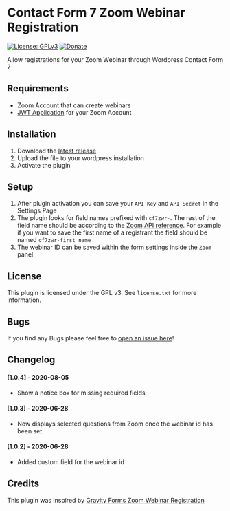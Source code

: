# Contact Form 7 Zoom Webinar Registration

[![License: GPLv3](https://img.shields.io/badge/License-GPLv3-blue.svg)](https://www.gnu.org/licenses/gpl-3.0)
[![Donate](https://img.shields.io/badge/Donate-PayPal-green.svg)](https://www.paypal.me/ualgan)

Allow registrations for your Zoom Webinar through Wordpress Contact Form 7

## Requirements

- Zoom Account that can create webinars
- [JWT Application](https://marketplace.zoom.us/develop/create) for your Zoom Account

## Installation

1. Download the [latest release](https://github.com/usame-algan/cf7-zoom-webinar-registration/releases/latest)
2. Upload the file to your wordpress installation
3. Activate the plugin

## Setup

1. After plugin activation you can save your `API Key` and `API Secret` in the Settings Page
2. The plugin looks for field names prefixed with `cf7zwr-`. The rest of the field name should be according to the [Zoom API reference](https://marketplace.zoom.us/docs/api-reference/zoom-api/webinars/webinarregistrantcreate). For example if you want to save the first name of a registrant the field should be named `cf7zwr-first_name`
3. The webinar ID can be saved within the form settings inside the `Zoom` panel

## License

This plugin is licensed under the GPL v3. See `license.txt` for more information.

## Bugs

If you find any Bugs please feel free to [open an issue here](https://github.com/usame-algan/cf7-zoom-webinar-registration/issues)!

## Changelog

#### [1.0.4] - 2020-08-05
- Show a notice box for missing required fields

#### [1.0.3] - 2020-06-28
- Now displays selected questions from Zoom once the webinar id has been set

#### [1.0.2] - 2020-06-28
- Added custom field for the webinar id

## Credits

This plugin was inspired by [Gravity Forms Zoom Webinar Registration](https://github.com/michaelbourne/gravity-forms-zoom-webinar-registration)
